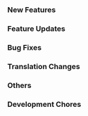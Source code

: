 [//]: # (Manually copy this file to CHANGELOG.md, then copy the default.md to this file at every release time.)

### New Features

### Feature Updates

### Bug Fixes

### Translation Changes

### Others

### Development Chores

